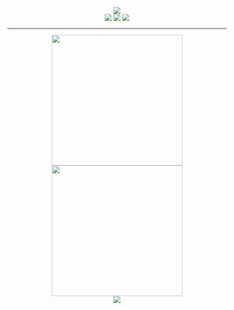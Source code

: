 <p align="center">
<img src="https://readme-typing-svg.herokuapp.com?font=Fira+Code&pause=1000&color=FF69B4&center=true&vCenter=true&width=435&lines=%F0%9F%8F%B3%EF%B8%8F%E2%80%8D%E2%9A%A7%EF%B8%8F+Desd21's+GitHub+Profile+%F0%9F%8F%B3%EF%B8%8F%E2%80%8D%E2%9A%A7%EF%B8%8F" />
<br>
<img src="https://img.shields.io/static/v1?label=Gender&message=Male-To-Female&color=ff69b4&style=for-the-badge" />
<img src="https://img.shields.io/github/followers/WhiteElytra?label=github%20followers&logo=github&style=for-the-badge" />
<img src="https://img.shields.io/twitter/follow/WhiteElytra?label=twitter%20%40WhiteElytra&logo=twitter&style=for-the-badge" />
</p>

-----

<p align="center">
<img src="https://github-readme-stats.vercel.app/api?username=WhiteElytra&count_private=true&show_icons=true&theme=buefy" width="300" />
<img src="https://streak-stats.demolab.com/?user=WhiteElytra" width="300" />
<br>
<img src="https://activity-graph.herokuapp.com/graph?username=Ashutosh00710&theme=minimal" />
</p>
